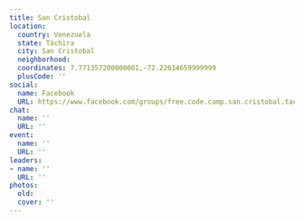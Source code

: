 ```yaml
---
title: San Cristobal
location:
  country: Venezuela
  state: Táchira
  city: San Cristobal
  neighborhood: 
  coordinates: 7.771357200000001,-72.22614659999999
  plusCode: ''
social:
  name: Facebook
  URL: https://www.facebook.com/groups/free.code.camp.san.cristobal.tachira
chat:
  name: ''
  URL: ''
event:
  name: ''
  URL: ''
leaders:
- name: ''
  URL: ''
photos:
  old: 
  cover: ''
---
```

